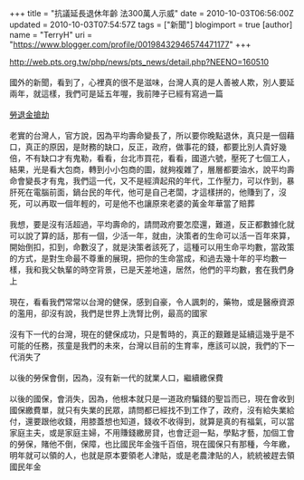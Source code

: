 +++
title = "抗議延長退休年齡 法300萬人示威"
date = 2010-10-03T06:56:00Z
updated = 2010-10-03T07:54:57Z
tags = ["新聞"]
blogimport = true 
[author]
	name = "TerryH"
	uri = "https://www.blogger.com/profile/00198432946574471177"
+++

<a href="http://web.pts.org.tw/php/news/pts_news/detail.php?NEENO=160510">http://web.pts.org.tw/php/news/pts_news/detail.php?NEENO=160510</a><br /><br />國外的新聞，看到了，心裡真的很不是滋味，台灣人真的是人善被人欺，別人要延兩年，就這樣，我們可是延五年喔，我前陣子已經有寫過一篇<br /><br /><a href="/2009/06/blog-post.html">勞退金搶劫</a> <br /><br />老實的台灣人，官方說，因為平均壽命變長了，所以要你晚點退休，真只是一個藉口，真正的原因，是財務的缺口，反正，政府，做事花的錢，都要比別人貴好幾倍，不有缺口才有鬼勒，看看，台北市買花，看看，國道六號，壓死了七個工人，結果，光是看大包商，轉到小小包商的圖，就夠複雜了，層層都要油水，說平均壽命會變長才有鬼，我們這一代，又不是經濟起飛的年代，工作壓力，可以作到，暴肝死在電腦前面，鍋台民的年代，他可是自己老闆，才這樣拼的，他賺到了，沒死，可以再取一個年輕的，可是他不也讓原來老婆的黃金年華當了賠葬<br /><br />我想，要是沒有活超過，平均壽命的，請問政府要怎麼還，難道，反正都數據化就可以說了算的話，那有一個，少活一年，就由，決策者的生命可以活一百年來算，開始倒扣，扣到，命數沒了，就是決策者該死了，這種可以用生命平均數，當政策的方式，是對生命最不尊重的展現，把你的生命當成，和過去幾十年的平均數一樣，我和我父執輩的時空背景，已是天差地遠，居然，他們的平均數，套在我們身上<br /><br />現在，看看我們常常以台灣的健保，感到自豪，令人諷刺的，藥物，或是醫療資源的濫用，卻沒有說，我們是世界上洗腎比例，最高的國家<br /><br />沒有下一代的台灣，現在的健保成功，只是暫時的，真正的艱難是延續這幾乎是不可能的任務，孩童是我們的未來，台灣以目前的生育率，應該可以說，我們的下一代消失了<br /><br />以後的勞保會倒，因為，沒有新一代的就業人口，繼續繳保費<br /><br />以後的國保，會消失，因為，他根本就只是一道政府騙錢的聖旨而已，現在會收到國保繳費單，就只有失業的民眾，請問都已經找不到工作了，政府，沒有給失業給付，還要跟他收錢，用膝蓋想也知道，錢收不收得到，就算是真的有福氣，可以當家庭主夫，或是家庭主婦，不用賺錢繳房貸，也會迂迴一點，學點才藝，加個工會的勞保，賭他不倒，保障，也比國民年金強千百倍，現在國保只有那種，今年繳，明年就可以領的人，也就是原本要領老人津貼，或是老農津貼的人，統統被趕去領國民年金
